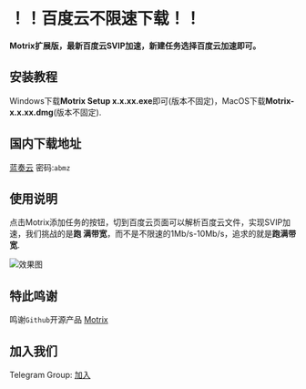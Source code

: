 # ！！百度云不限速下载！！

**Motrix扩展版，最新百度云SVIP加速，新建任务选择百度云加速即可。**

## 安装教程

Windows下载**Motrix Setup x.x.xx.exe**即可(版本不固定)，MacOS下载**Motrix-x.x.xx.dmg**(版本不固定).

## 国内下载地址

[蓝奏云](https://wws.lanzous.com/b01trdamd) 密码:`abmz`

## 使用说明

点击Motrix添加任务的按钮，切到百度云页面可以解析百度云文件，实现SVIP加速，我们挑战的是**跑
满带宽**，而不是不限速的1Mb/s-10Mb/s，追求的就是**跑满带宽**.

![效果图](https://images.gitee.com/uploads/images/2020/1202/130025_22776d30_8394411.gif)

## 特此鸣谢

鸣谢`Github`开源产品 [Motrix](https://github.com/agalwood/Motrix)

## 加入我们
Telegram Group: <a href="https://t.me/baidu_disk" target="_blank">加入</a>
